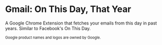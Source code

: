Gmail: On This Day, That Year
========================================

A Google Chrome Extension that fetches your emails from this day in past years. Similar to Facebook's On This Day.

<sub>Google product names and logos are owned by Google.</sub>
